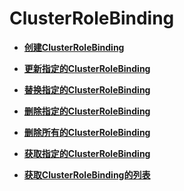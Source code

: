 # ClusterRoleBinding<a name="ZH-CN_TOPIC_0140901725"></a>

-   **[创建ClusterRoleBinding](创建ClusterRoleBinding.md)**  

-   **[更新指定的ClusterRoleBinding](更新指定的ClusterRoleBinding.md)**  

-   **[替换指定的ClusterRoleBinding](替换指定的ClusterRoleBinding.md)**  

-   **[删除指定的ClusterRoleBinding](删除指定的ClusterRoleBinding.md)**  

-   **[删除所有的ClusterRoleBinding](删除所有的ClusterRoleBinding.md)**  

-   **[获取指定的ClusterRoleBinding](获取指定的ClusterRoleBinding.md)**  

-   **[获取ClusterRoleBinding的列表](获取ClusterRoleBinding的列表.md)**  


